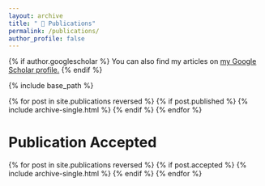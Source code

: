 ```yaml
---
layout: archive
title: " 📜 Publications"
permalink: /publications/
author_profile: false
---
```


{% if author.googlescholar %}
  You can also find my articles on <u><a href="{{author.googlescholar}}">my Google Scholar profile</a>.</u>
{% endif %}

{% include base_path %}

{% for post in site.publications reversed %}
  {% if post.published %} 
     {% include archive-single.html %}
  {% endif %}
{% endfor %}

Publication Accepted
==

{% for post in site.publications reversed %}
  {% if post.accepted %} 
     {% include archive-single.html %}
  {% endif %}
{% endfor %}
